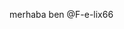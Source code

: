 merhaba ben @F-e-lix66
  

<!---
F-e-lix66/F-e-lix66 is a ✨ special ✨ repository because its `README.md` (this file) appears on your GitHub profile.
You can click the Preview link to take a look at your changes.
--->
